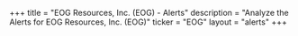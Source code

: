 +++
title = "EOG Resources, Inc. (EOG) - Alerts"
description = "Analyze the Alerts for EOG Resources, Inc. (EOG)"
ticker = "EOG"
layout = "alerts"
+++

